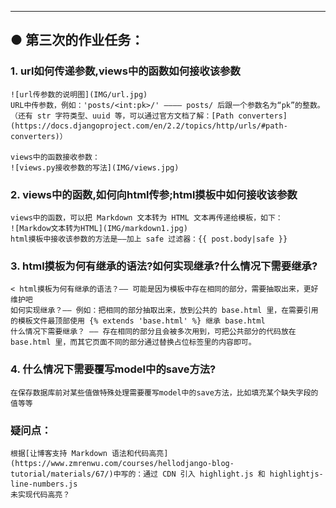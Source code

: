 
---
## ● 第三次的作业任务：

### 1. url如何传递参数,views中的函数如何接收该参数
    ![url传参数的说明图](IMG/url.jpg)
    URL中传参数，例如：'posts/<int:pk>/' ———— posts/ 后跟一个参数名为“pk”的整数。
    （还有 str 字符类型、uuid 等，可以通过官方文档了解：[Path converters](https://docs.djangoproject.com/en/2.2/topics/http/urls/#path-converters)）
    
    views中的函数接收参数：
    ![views.py接收参数的写法](IMG/views.jpg)

### 2. views中的函数,如何向html传参;html摸板中如何接收该参数
    views中的函数，可以把 Markdown 文本转为 HTML 文本再传递给模板，如下：
    ![Markdow文本转为HTML](IMG/markdown1.jpg)
    html摸板中接收该参数的方法是——加上 safe 过滤器：{{ post.body|safe }}

### 3. html摸板为何有继承的语法?如何实现继承?什么情况下需要继承?
    < html摸板为何有继承的语法？—— 可能是因为模板中存在相同的部分，需要抽取出来，更好维护吧
    如何实现继承？—— 例如：把相同的部分抽取出来，放到公共的 base.html 里，在需要引用的模板文件最顶部使用 {% extends 'base.html' %} 继承 base.html
    什么情况下需要继承？ —— 存在相同的部分且会被多次用到，可把公共部分的代码放在 base.html 里，而其它页面不同的部分通过替换占位标签里的内容即可。

### 4. 什么情况下需要覆写model中的save方法?
    在保存数据库前对某些值做特殊处理需要覆写model中的save方法，比如填充某个缺失字段的值等等

### 疑问点：
    根据[让博客支持 Markdown 语法和代码高亮](https://www.zmrenwu.com/courses/hellodjango-blog-tutorial/materials/67/)中写的：通过 CDN 引入 highlight.js 和 highlightjs-line-numbers.js
    未实现代码高亮？
